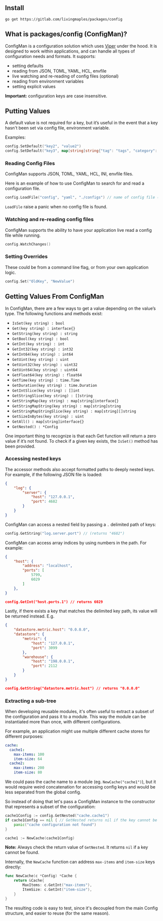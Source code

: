 ## Install

```console
go get https://gitlab.com/livingmaples/packages/config
```


## What is packages/config (ConfigMan)?

ConfigMan is a configuration solution which uses [Viper](https://github.com/spf13/viper) under the hood. It is designed
to work within applications, and can handle all types of configuration needs
and formats. It supports:

* setting defaults
* reading from JSON, TOML, YAML, HCL, envfile
* live watching and re-reading of config files (optional)
* reading from environment variables
* setting explicit values

**Important:** configuration keys are case insensitive.


## Putting Values
A default value is not required for a key, but it’s useful in the event that a key hasn't been set via
config file, environment variable.

Examples:

```go
config.SetDefault("key2", "value2")
config.SetDefault("key3", map[string]string{"tag": "tags", "category": "categories"})
```

### Reading Config Files
ConfigMan supports JSON, TOML, YAML, HCL, INI, envfile files.

Here is an example of how to use ConfigMan to search for and read a configuration file.

```go
config.LoadFile("config", "yaml", "./configs") // name of config file (without extension), config file extension and config.LoadFile("config", "yaml", "./configs") // name of config file (without extension), config file extension and path to look for the config file in.
```

`LoadFile` raise a panic when no config file is found.

### Watching and re-reading config files

ConfigMan supports the ability to have your application live read a config file while running.

```go
config.WatchChanges()
```

### Setting Overrides

These could be from a command line flag, or from your own application logic.

```go
config.Set("OldKey", "NewValue")
```

## Getting Values From ConfigMan

In ConfigMan, there are a few ways to get a value depending on the value’s type.
The following functions and methods exist:

 * `IsSet(key string) : bool`
 * `Get(key string) : interface{}`
 * `GetString(key string) : string`
 * `GetBool(key string) : bool`
 * `GetInt(key string) : int`
 * `GetInt32(key string) : int32`
 * `GetInt64(key string) : int64`
 * `GetUint(key string) : uint`
 * `GetUint32(key string) : uint32`
 * `GetUint64(key string) : uint64`
 * `GetFloat64(key string) : float64`
 * `GetTime(key string) : time.Time`
 * `GetDuration(key string) : time.Duration`
 * `GetIntSlice(key string) : []int`
 * `GetStringSlice(key string) : []string`
 * `GetStringMap(key string) : map[string]interface{}`
 * `GetStringMapString(key string) : map[string]string`
 * `GetStringMapStringSlice(key string) : map[string][]string`
 * `GetSizeInBytes(key string) : uint`
 * `GetAll() : map[string]interface{}`
 * `GetNested() : *Config`

One important thing to recognize is that each Get function will return a zero
value if it’s not found. To check if a given key exists, the `IsSet()` method
has been provided.

### Accessing nested keys

The accessor methods also accept formatted paths to deeply nested keys. For
example, if the following JSON file is loaded:

```json
{
    "log": {
        "server": {
            "host": "127.0.0.1",
            "port": 4682
        }
    }
}

```

ConfigMan can access a nested field by passing a `.` delimited path of keys:

```go
config.GetString("log.server.port") // (returns "4682")
```

ConfigMan can access array indices by using numbers in the path. For example:

```json
{
    "host": {
        "address": "localhost",
        "ports": [
            5799,
            6029
        ]
    },
}

config.GetInt("host.ports.1") // returns 6029

```

Lastly, if there exists a key that matches the delimited key path, its value
will be returned instead. E.g.

```json
{
    "datastore.metric.host": "0.0.0.0",
    "datastore": {
        "metric": {
            "host": "127.0.0.1",
            "port": 3099
        },
        "warehouse": {
            "host": "198.0.0.1",
            "port": 2112
        }
    }
}

config.GetString("datastore.metric.host") // returns "0.0.0.0"
```

### Extracting a sub-tree

When developing reusable modules, it's often useful to extract a subset of the configuration
and pass it to a module. This way the module can be instantiated more than once, with different configurations.

For example, an application might use multiple different cache stores for different purposes:

```yaml
cache:
  cache1:
    max-items: 100
    item-size: 64
  cache2:
    max-items: 200
    item-size: 80
```

We could pass the cache name to a module (eg. `NewCache("cache1")`),
but it would require weird concatenation for accessing config keys and would be less separated from the global config.

So instead of doing that let's pass a ConfigMan instance to the constructor that represents a subset of the configuration:

```go
cache1Config := config.GetNested("cache.cache1")
if cache1Config == nil { // GetNested returns nil if the key cannot be found
    panic("cache configuration not found")
}

cache1 := NewCache(cache1Config)
```

**Note:** Always check the return value of `GetNested`. It returns `nil` if a key cannot be found.

Internally, the `NewCache` function can address `max-items` and `item-size` keys directly:

```go
func NewCache(c *Config) *Cache {
    return &Cache{
        MaxItems: c.GetInt("max-items"),
        ItemSize: c.GetInt("item-size"),
    }
}
```

The resulting code is easy to test, since it's decoupled from the main Config structure,
and easier to reuse (for the same reason).
